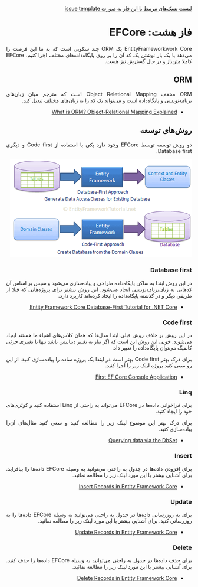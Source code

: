 <div dir="rtl" align='justify'>

[لیست تسک‌های مرتبط با این فاز به صورت issue template](issue-template-Phase08.md)

# فاز هشت: EFCore

EntityFrameworkwork Core یک ORM چند سکویی است که به ما این فرصت را می‌دهد با یک بار نوشتن یک کد آن را بر روی پایگاه‌داده‌های مختلف اجرا کنیم. EFCore کاملا متن‌باز و در حال گسترش نیز هست.

## ORM

ORM مخفف Object Reletional Mapping است که مترجم میان زبان‌های برنامه‌نویسی و پایگاه‌داده است و می‌تواند یک کد را به زبان‌های مختلف تبدیل کند.

* [What is ORM? Object-Relational Mapping Explained](https://www.ictshore.com/software-design/what-is-orm/)

## روش‌های توسعه

دو روش توسعه توسط EFCore وجود دارد یکی با استفاده از Code first و دیگری Database first.

![](./ef-core-dev-approaces.png)

### Database first

در این روش ابتدا به ساکن پایگاه‌داده طراحی و پیاده‌سازی می‌شود و سپس بر اساس آن کدهایی به زبان‌برنامه‌نویسی ایجاد می‌شود. این روش بیشتر برای پروژه‌هایی که قبلا از طریقی دیگر و در گذشته پایگاه‌داده را ایجاد کرده‌اند کاربرد دارد.

* [Entity Framework Core Database-First Tutorial for .NET Core](https://www.devart.com/dotconnect/sqlite/docs/EFCore-Database-First-NET-Core.html)

### Code first

در این روش بر خلاف روش قبلی ابتدا مدل‌ها که همان کلاس‌های اشیاء ما هستند ایجاد می‌شوند. خوبی این روش این است که اگر نیاز به تغییر دیتابیس باشد تنها با تغییری جزئی کانفیگ می‌توان پایگاه‌داده را تغییر داد.

برای درک بهتر Code first بهتر است در ابتدا یک پروژه ساده را پیاده‌سازی کنید. از این رو سعی کنید پروژه لینک زیر را اجرا کنید.

* [First EF Core Console Application](https://www.entityframeworktutorial.net/efcore/entity-framework-core-console-application.aspx)

### Linq

برای فراخوانی داده‌ها در EFCore می‌تواند به راحتی از Linq استفاده کنید و کوئری‌های خود را ایجاد کنید.

برای درک بهتر این موضوع لینک زیر را مطالعه کنید و سعی کنید مثال‌های آن‌را پیاده‌سازی کنید.

* [Querying data via the DbSet](https://www.learnentityframeworkcore.com/dbset/querying-data)

### Insert

برای افزودن داده‌ها در جدول به راحتی می‌توانید به وسیله EFCore داده‌ها را بیافزاید. برای آشنایی بیشتر با این مورد لینک زیر را مطالعه نمائید.

* [Insert Records in Entity Framework Core
](https://www.yogihosting.com/insert-records-entity-framework-core/)

### Update

برای به روزرسانی داده‌ها در جدول به راحتی می‌توانید به وسیله EFCore داده‌ها را به روزرسانی کنید. برای آشنایی بیشتر با این مورد لینک زیر را مطالعه نمائید.

* [Update Records in Entity Framework Core
](https://www.yogihosting.com/update-records-entity-framework-core/)

### Delete

برای حذف داده‌ها در جدول به راحتی می‌توانید به وسیله EFCore داده‌ها را حذف کنید. برای آشنایی بیشتر با این مورد لینک زیر را مطالعه نمائید.

* [Delete Records in Entity Framework Core
](https://www.yogihosting.com/delete-records-entity-framework-core/)

</div>